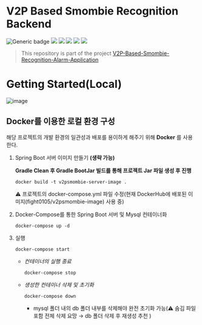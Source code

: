 # V2P Based Smombie Recognition Backend

![Generic badge](https://img.shields.io/badge/version-1.0.1-brightgreen.svg)
<img src="https://img.shields.io/badge/java-007396?style=flat-square&logo=java&logoColor=white"/>
<img src="https://img.shields.io/badge/Spring-6DB33F?style=flat-square&logo=Spring&logoColor=white"/>
<img src="https://img.shields.io/badge/Docker-2496ED?style=flat-square&logo=Docker&logoColor=white"/>
<img src="https://img.shields.io/badge/MySQL-4479A1?style=flat-square&logo=MySQL&logoColor=white"/>
<img src="https://img.shields.io/badge/Firebase-FFCA28?style=flat-square&logo=firebase&logoColor=black"/>

> This repository is part of the project [V2P-Based-Smombie-Recognition-Alarm-Application](https://github.com/Capston-Design-Team1)

# Getting Started(Local)

![image](https://github.com/Capston-Design-Team1/V2P-Based-Smombie-Recognition-Backend/assets/80497144/e1b14d82-0d78-4e45-974f-8bac5490631a)
## Docker를 이용한 로컬 환경 구성  
  해당 프로젝트의 개발 환경의 일관성과 배포를 용이하게 해주기 위해 **Docker** 를 사용한다.  
  1. Spring Boot 서버 이미지 만들기 **(생략 가능)**

     **Gradle Clean 후 Gradle BootJar 빌드를 통해 프로젝트 Jar 파일 생성 후 진행**  
      ```  
      docker build -t v2psmombie-server-image .  
      ```
      ⚠️ 프로젝트의 docker-compose.yml 파일 수정(현재 DockerHub에 배포된 이미지(fight0105/v2psmombie-image) 사용 중)      
  3.  Docker-Compose를 통한 Spring Boot 서버 및 Mysql 컨테이너화
      ```
      docker-compose up -d
      ```
  4. 실행
     ```
     docker-compose start
     ```  
      * *컨테이너의 실행 종료*
        ```
        docker-compose stop
        ```
      * *생성한 컨테이너 삭제 및 초기화*
        ```
        docker-compose down
        ```
        + mysql 폴더 내의 db 폴더 내부를 삭제해야 완전 초기화 가능(⚠️ 숨김 파일 포함 전체 삭제 요망 &rarr; db 폴더 삭제 후 재생성 추천 ) 
